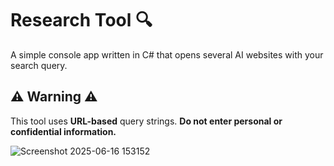 # Research Tool 🔍

A simple console app written in C# that opens several AI websites with your search query.

## ⚠︎ Warning ⚠︎

This tool uses **URL-based** query strings. **Do not enter personal or confidential information.**

![Screenshot 2025-06-16 153152](https://github.com/user-attachments/assets/c1b692e4-4f68-4956-bcc5-6de35eb1b009)
